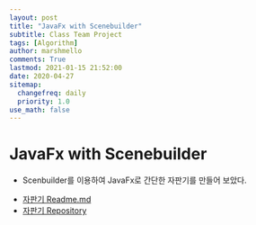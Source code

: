 ```yaml
---
layout: post
title: "JavaFx with Scenebuilder"
subtitle: Class Team Project
tags: [Algorithm]
author: marshmello
comments: True
lastmod: 2021-01-15 21:52:00
date: 2020-04-27
sitemap:
  changefreq: daily
  priority: 1.0
use_math: false
---
```


# JavaFx with Scenebuilder

- Scenbuilder를 이용하여 JavaFx로 간단한 자판기를 만들어 보았다.

* [자판기 Readme.md](https://github.com/Marshmellowon/teamproject_vendingmachine)
* [자판기 Repository](https://github.com/Algorithmteam2020/teamproject_vendingmachine)

